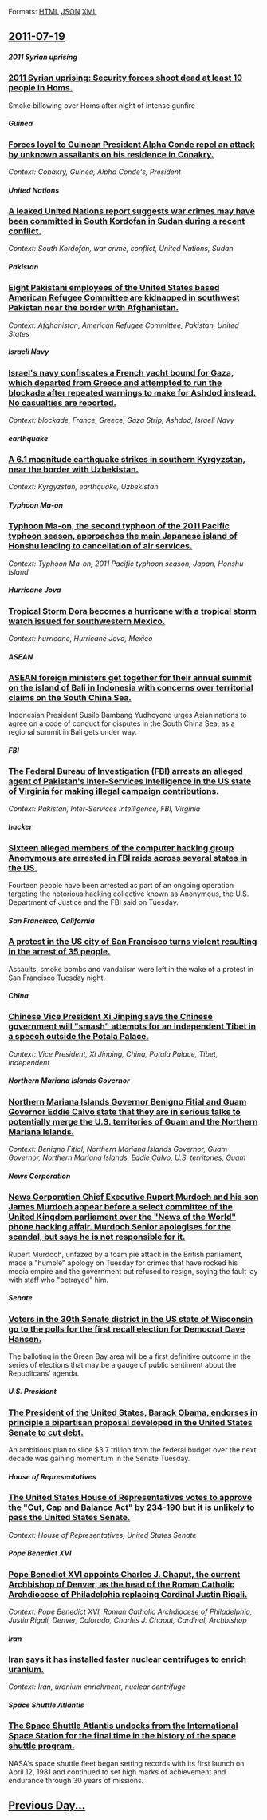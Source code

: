
Formats: [HTML](2011/07/19/index.html)  [JSON](2011/07/19/index.json)  [XML](2011/07/19/index.xml)  

## [2011-07-19](/news/2011/07/19/index.md)

##### 2011 Syrian uprising
### [2011 Syrian uprising: Security forces shoot dead at least 10 people in Homs. ](/news/2011/07/19/2011-syrian-uprising-security-forces-shoot-dead-at-least-10-people-in-homs.md)
Smoke billowing over Homs after night of intense gunfire

##### Guinea
### [Forces loyal to Guinean President Alpha Conde repel an attack by unknown assailants on his residence in Conakry. ](/news/2011/07/19/forces-loyal-to-guinean-president-alpha-conda-c-repel-an-attack-by-unknown-assailants-on-his-residence-in-conakry.md)
_Context: Conakry, Guinea, Alpha Conde's, President_

##### United Nations
### [A leaked United Nations report suggests war crimes may have been committed in South Kordofan in Sudan during a recent conflict. ](/news/2011/07/19/a-leaked-united-nations-report-suggests-war-crimes-may-have-been-committed-in-south-kordofan-in-sudan-during-a-recent-conflict.md)
_Context: South Kordofan, war crime, conflict, United Nations, Sudan_

##### Pakistan
### [Eight Pakistani employees of the United States based American Refugee Committee are kidnapped in southwest Pakistan near the border with Afghanistan. ](/news/2011/07/19/eight-pakistani-employees-of-the-united-states-based-american-refugee-committee-are-kidnapped-in-southwest-pakistan-near-the-border-with-afg.md)
_Context: Afghanistan, American Refugee Committee, Pakistan, United States_

##### Israeli Navy
### [Israel's navy confiscates a French yacht bound for Gaza, which departed from Greece and attempted to run the blockade after repeated warnings to make for Ashdod instead. No casualties are reported. ](/news/2011/07/19/israel-s-navy-confiscates-a-french-yacht-bound-for-gaza-which-departed-from-greece-and-attempted-to-run-the-blockade-after-repeated-warning.md)
_Context: blockade, France, Greece, Gaza Strip, Ashdod, Israeli Navy_

##### earthquake
### [A 6.1 magnitude earthquake strikes in southern Kyrgyzstan, near the border with Uzbekistan. ](/news/2011/07/19/a-6-1-magnitude-earthquake-strikes-in-southern-kyrgyzstan-near-the-border-with-uzbekistan.md)
_Context: Kyrgyzstan, earthquake, Uzbekistan_

##### Typhoon Ma-on
### [Typhoon Ma-on, the second typhoon of the 2011 Pacific typhoon season, approaches the main Japanese island of Honshu leading to cancellation of air services. ](/news/2011/07/19/typhoon-ma-on-the-second-typhoon-of-the-2011-pacific-typhoon-season-approaches-the-main-japanese-island-of-honshu-leading-to-cancellation.md)
_Context: Typhoon Ma-on, 2011 Pacific typhoon season, Japan, Honshu Island_

##### Hurricane Jova
### [Tropical Storm Dora becomes a hurricane with a tropical storm watch issued for southwestern Mexico. ](/news/2011/07/19/tropical-storm-dora-becomes-a-hurricane-with-a-tropical-storm-watch-issued-for-southwestern-mexico.md)
_Context: hurricane, Hurricane Jova, Mexico_

##### ASEAN
### [ASEAN foreign ministers get together for their annual summit on the island of Bali in Indonesia with concerns over territorial claims on the South China Sea. ](/news/2011/07/19/asean-foreign-ministers-get-together-for-their-annual-summit-on-the-island-of-bali-in-indonesia-with-concerns-over-territorial-claims-on-the.md)
Indonesian President Susilo Bambang Yudhoyono urges Asian nations to agree on a code of conduct for disputes in the South China Sea, as a regional summit in Bali gets under way.

##### FBI
### [The Federal Bureau of Investigation (FBI) arrests an alleged agent of Pakistan's Inter-Services Intelligence in the US state of Virginia for making illegal campaign contributions. ](/news/2011/07/19/the-federal-bureau-of-investigation-fbi-arrests-an-alleged-agent-of-pakistan-s-inter-services-intelligence-in-the-us-state-of-virginia-for.md)
_Context: Pakistan, Inter-Services Intelligence, FBI, Virginia_

##### hacker
### [Sixteen alleged members of the computer hacking group Anonymous are arrested in FBI raids across several states in the US. ](/news/2011/07/19/sixteen-alleged-members-of-the-computer-hacking-group-anonymous-are-arrested-in-fbi-raids-across-several-states-in-the-us.md)
Fourteen people have been arrested as part of an ongoing operation targeting the notorious hacking collective known as Anonymous, the U.S. Department of Justice and the FBI said on Tuesday.

##### San Francisco, California
### [A protest in the US city of San Francisco turns violent resulting in the arrest of 35 people. ](/news/2011/07/19/a-protest-in-the-us-city-of-san-francisco-turns-violent-resulting-in-the-arrest-of-35-people.md)
Assaults, smoke bombs and vandalism were left in the wake of a protest in San Francisco Tuesday night.

##### China
### [Chinese Vice President Xi Jinping says the Chinese government will "smash" attempts for an independent Tibet in a speech outside the Potala Palace. ](/news/2011/07/19/chinese-vice-president-xi-jinping-says-the-chinese-government-will-smash-attempts-for-an-independent-tibet-in-a-speech-outside-the-potala.md)
_Context: Vice President, Xi Jinping, China, Potala Palace, Tibet, independent_

##### Northern Mariana Islands Governor
### [Northern Mariana Islands Governor Benigno Fitial and Guam Governor Eddie Calvo state that they are in serious talks to potentially merge the U.S. territories of Guam and the Northern Mariana Islands. ](/news/2011/07/19/northern-mariana-islands-governor-benigno-fitial-and-guam-governor-eddie-calvo-state-that-they-are-in-serious-talks-to-potentially-merge-the.md)
_Context: Benigno Fitial, Northern Mariana Islands Governor, Guam Governor, Northern Mariana Islands, Eddie Calvo, U.S. territories, Guam_

##### News Corporation
### [News Corporation Chief Executive Rupert Murdoch and his son James Murdoch appear before a select committee of the United Kingdom parliament over the "News of the World" phone hacking affair. Murdoch Senior apologises for the scandal, but says he is not responsible for it. ](/news/2011/07/19/news-corporation-chief-executive-rupert-murdoch-and-his-son-james-murdoch-appear-before-a-select-committee-of-the-united-kingdom-parliament.md)
Rupert Murdoch, unfazed by a foam pie attack in the British parliament, made a &quot;humble&quot; apology on Tuesday for crimes that have rocked his media empire and the government but refused to resign, saying the fault lay with staff who &quot;betrayed&quot; him.

##### Senate
### [Voters in the 30th Senate district in the US state of Wisconsin go to the polls for the first recall election for Democrat Dave Hansen. ](/news/2011/07/19/voters-in-the-30th-senate-district-in-the-us-state-of-wisconsin-go-to-the-polls-for-the-first-recall-election-for-democrat-dave-hansen.md)
The balloting in the Green Bay area will be a first definitive outcome in the series of elections that may be a gauge of public sentiment about the Republicans’ agenda.

##### U.S. President
### [The President of the United States, Barack Obama, endorses in principle a bipartisan proposal developed in the United States Senate to cut debt. ](/news/2011/07/19/the-president-of-the-united-states-barack-obama-endorses-in-principle-a-bipartisan-proposal-developed-in-the-united-states-senate-to-cut-d.md)
An ambitious plan to slice $3.7 trillion from the federal budget over the next decade was gaining momentum in the Senate Tuesday.

##### House of Representatives
### [The United States House of Representatives votes to approve the "Cut, Cap and Balance Act" by 234-190 but it is unlikely to pass the United States Senate. ](/news/2011/07/19/the-united-states-house-of-representatives-votes-to-approve-the-cut-cap-and-balance-act-by-234-190-but-it-is-unlikely-to-pass-the-united.md)
_Context: House of Representatives, United States Senate_

##### Pope Benedict XVI
### [Pope Benedict XVI appoints Charles J. Chaput, the current Archbishop of Denver, as the head of the Roman Catholic Archdiocese of Philadelphia replacing Cardinal Justin Rigali. ](/news/2011/07/19/pope-benedict-xvi-appoints-charles-j-chaput-the-current-archbishop-of-denver-as-the-head-of-the-roman-catholic-archdiocese-of-philadelphi.md)
_Context: Pope Benedict XVI, Roman Catholic Archdiocese of Philadelphia, Justin Rigali, Denver, Colorado, Charles J. Chaput, Cardinal, Archbishop_

##### Iran
### [Iran says it has installed faster nuclear centrifuges to enrich uranium. ](/news/2011/07/19/iran-says-it-has-installed-faster-nuclear-centrifuges-to-enrich-uranium.md)
_Context: Iran, uranium enrichment, nuclear centrifuge_

##### Space Shuttle Atlantis
### [The Space Shuttle Atlantis undocks from the International Space Station for the final time in the history of the space shuttle program. ](/news/2011/07/19/the-space-shuttle-atlantis-undocks-from-the-international-space-station-for-the-final-time-in-the-history-of-the-space-shuttle-program.md)
NASA&#039;s space shuttle fleet began setting records with its first launch on April 12, 1981 and continued to set high marks of achievement and endurance through 30 years of missions.

## [Previous Day...](/news/2011/07/18/index.md)

